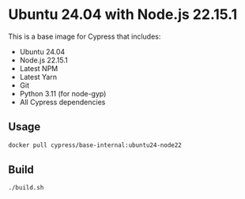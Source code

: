 # Ubuntu 24.04 with Node.js 22.15.1

This is a base image for Cypress that includes:

- Ubuntu 24.04
- Node.js 22.15.1
- Latest NPM
- Latest Yarn
- Git
- Python 3.11 (for node-gyp)
- All Cypress dependencies

## Usage

```bash
docker pull cypress/base-internal:ubuntu24-node22
```

## Build

```bash
./build.sh
```
